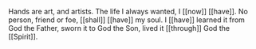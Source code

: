 Hands are art, and artists. The life I always wanted, I [[now]] [[have]]. No person, friend or foe, [[shall]] [[have]] my soul. I [[have]] learned it from God the Father, sworn it to God the Son, lived it [[through]] God the [[Spirit]].
